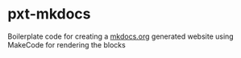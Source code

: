 # pxt-mkdocs

Boilerplate code for creating a [mkdocs.org](http://mkdocs.org) generated website using MakeCode for rendering the blocks